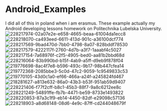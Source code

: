 # Android_Examples
I did all of this in poland when i am erasmus. 
These example actually my Android developing lessons homework on Politechnika Lubelska University.
![228217974-02a07e2e-e658-4665-beaa-61004da1ecc8](https://github.com/berk420/Android_Examples/assets/63772343/5c6f1bca-9837-4df1-b3d0-ff3c6e7eea93)
![228218070-ca493eed-6611-413d-901c-a36100dcf774](https://github.com/berk420/Android_Examples/assets/63772343/f9fb78aa-a216-4d14-bf12-77a3e53f48ff)
![228217569-9bad470d-7bb0-4798-8a07-828bddf78530](https://github.com/berk420/Android_Examples/assets/63772343/9fe6a162-e1a9-408f-a619-813178844736)
![228217579-4222117f-2760-4d7b-a3f7-1aaabf4c5027](https://github.com/berk420/Android_Examples/assets/63772343/013fedb0-9c9b-4e0e-899c-cac358fded10)
![228217154-7a68976f-c2f5-4905-bed0-aa81b2bbd68d](https://github.com/berk420/Android_Examples/assets/63772343/20c603b0-ea0f-4c05-9a33-a5cd3034ce2a)
![228216064-83b990bd-b15f-4ab9-a5ff-d9eb9f878f04](https://github.com/berk420/Android_Examples/assets/63772343/343bafa3-c6c2-4a49-9e40-34f71a0ef8c9)
![219776698-8ac4f7e8-b596-493c-9b17-98b447cfea14](https://github.com/berk420/Android_Examples/assets/63772343/524518b4-edde-4e76-98b2-280637dd5406)
![219772368-2085bbe3-5c0d-47c2-9059-1c9549833c53](https://github.com/berk420/Android_Examples/assets/63772343/802cfb79-567c-425a-ae29-7f3ab4aad571)
![219770105-43d0c1a0-ef66-466a-a24f-a245824fd467](https://github.com/berk420/Android_Examples/assets/63772343/8ea9b18b-a5e7-4057-a5c8-0404e1b36ce3)
![218281627-a813e632-86a0-43b3-b53f-951ab59d9407](https://github.com/berk420/Android_Examples/assets/63772343/fc3db79f-8b4a-4097-a9e7-9a22e31ac26a)
![228221406-f77f2cff-b8c1-45b3-88f7-9a8c6212ee8c](https://github.com/berk420/Android_Examples/assets/63772343/cfcabca6-77bb-45f3-88ca-6dd102e77b10)
![228221249-54891ffe-fb7b-4471-be59-8733e1493822](https://github.com/berk420/Android_Examples/assets/63772343/5bf3e790-263f-4a35-ab56-4ea19ecbb8f8)
![228220853-87a3c1f9-eb14-4450-82df-e29098c57136](https://github.com/berk420/Android_Examples/assets/63772343/8df8a72a-85f8-4ddc-acc2-b2a21bdfc899)
![228218903-a8d68148-08d6-4e9c-87ff-cd244048679f](https://github.com/berk420/Android_Examples/assets/63772343/ba9e1eed-111d-4cbe-89ef-c8a66c8de8e2)
